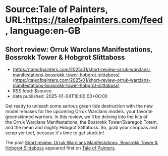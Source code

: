 # Source:Tale of Painters, URL:https://taleofpainters.com/feed, language:en-GB

## Short review: Orruk Warclans Manifestations, Bossrokk Tower & Hobgrot Slittaboss
 - [https://taleofpainters.com/2025/01/short-review-orruk-warclans-manifestations-bossrokk-tower-hobgrot-slittaboss](https://taleofpainters.com/2025/01/short-review-orruk-warclans-manifestations-bossrokk-tower-hobgrot-slittaboss)
 - RSS feed: $source
 - date published: 2025-01-04T10:00:00+00:00

<p>Get ready to unleash some serious green tide destruction with the new model releases for the upcoming Orruk Warclans models. your favorite greenskinned warriors. In this review, we'll be delving into the kits of the Orruk Warclans Manifestations, the Bossrokk Tower/Skaregob Totem, and the mean and mighty Hobgrot Slittaboss. So, grab your choppas and scrap yer teef, because it's time to get stuck in!</p>
<p>The post <a href="https://taleofpainters.com/2025/01/short-review-orruk-warclans-manifestations-bossrokk-tower-hobgrot-slittaboss/">Short review: Orruk Warclans Manifestations, Bossrokk Tower &amp; Hobgrot Slittaboss</a> appeared first on <a href="https://taleofpainters.com">Tale of Painters</a>.</p>

